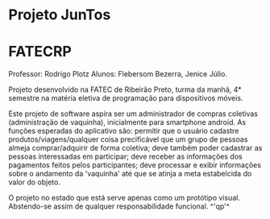 # Projeto JunTos
# FATECRP

Professor: Rodrigo Plotz
Alunos: Flebersom Bezerra, Jenice Júlio.

Projeto desenvolvido na FATEC de Ribeirão Preto, turma da manhã, 4* semestre 
na matéria eletiva de programação para dispositivos móveis.

Este projeto de software aspira ser um administrador de compras 
coletivas (administração de vaquinha), inicialmente para smartphone 
android. As funções esperadas do aplicativo são: permitir que o usuário 
cadastre produtos/viagens/qualquer coisa precificável que um grupo de pessoas
almeja comprar/adquirir de forma coletiva; deve também poder cadastrar as pessoas interessadas em participar; deve receber as informações dos pagamentos feitos pelos
participantes; deve processar e exibir informações sobre o andamento da 'vaquinha'
até que se atinja a meta estabelcida do valor do objeto.  

O projeto no estado que está serve apenas como um protótipo visual. Abstendo-se assim
de qualquer responsabilidade funcional. ^'qp'^

